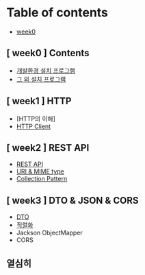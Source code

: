 # Table of contents

* [week0](README.md)

## \[ week0 ] Contents
* [개발환경 설치 프로그램](week0-contents/program1.md)
* [그 외 설치 프로그램](week0-contents/program2.md)

## \[ week1 ] HTTP
* [HTTP의 이해]
* [HTTP Client](week1-http/class2.md)

## \[ week2 ] REST API
* [REST API](week2-restapi/class3.md)
* [URI & MIME type](week2-restapi/class1.md)
* [Collection Pattern](week2-restapi/class2.md)

## \[ week3 ] DTO & JSON & CORS
* [DTO](week3/class1.md)
* [직렬화](week3/class2.md)
* Jackson ObjectMapper
* CORS

## 열심히
